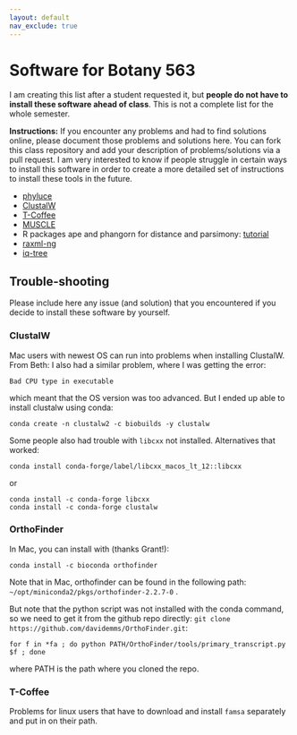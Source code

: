 ```yaml
---
layout: default
nav_exclude: true
---
```


# Software for Botany 563

I am creating this list after a student requested it, but **people do not have to install these software ahead of class**. 
This is not a complete list for the whole semester.


**Instructions:** If you encounter any problems and had to find solutions online, please document those problems and solutions here. You can fork this class repository and add your description of problems/solutions via a pull request. I am very interested to know if people struggle in certain ways to install this software in order to create a more detailed set of instructions to install these tools in the future.


- [phyluce](https://phyluce.readthedocs.io/en/latest/purpose.html)
- [ClustalW](http://www.clustal.org/clustal2/)
- [T-Coffee](http://www.tcoffee.org/Projects/tcoffee/index.html#DOWNLOAD)
- [MUSCLE](https://www.drive5.com/muscle/downloads.htm)
- R packages ape and phangorn for distance and parsimony: [tutorial](https://adegenet.r-forge.r-project.org/files/MSc-intro-phylo.1.1.pdf)
- [raxml-ng](https://github.com/amkozlov/raxml-ng)
- [iq-tree](http://www.iqtree.org/workshop/molevol2019)



## Trouble-shooting

Please include here any issue (and solution) that you encountered if you decide to install these software by yourself.

### ClustalW

Mac users with newest OS can run into problems when installing ClustalW.
From Beth: I also had a similar problem, where I was getting the error:
```
Bad CPU type in executable
```
which meant that the OS version was too advanced. But I ended up able to install clustalw using conda:
```
conda create -n clustalw2 -c biobuilds -y clustalw
```

Some people also had trouble with `libcxx` not installed. Alternatives that worked:

```
conda install conda-forge/label/libcxx_macos_lt_12::libcxx
```

or 

```
conda install -c conda-forge libcxx
conda install -c conda-forge clustalw
```


### OrthoFinder

In Mac, you can install with (thanks Grant!):
```shell
conda install -c bioconda orthofinder
```

Note that in Mac, orthofinder can be found in the following path: `~/opt/miniconda2/pkgs/orthofinder-2.2.7-0` .

But note that the python script was not installed with the conda command, so we need to get it from the github repo directly: `git clone https://github.com/davidemms/OrthoFinder.git`:
```shell
for f in *fa ; do python PATH/OrthoFinder/tools/primary_transcript.py $f ; done
```
where PATH is the path where you cloned the repo.

### T-Coffee

Problems for linux users that have to download and install `famsa` separately and put in on their path.
